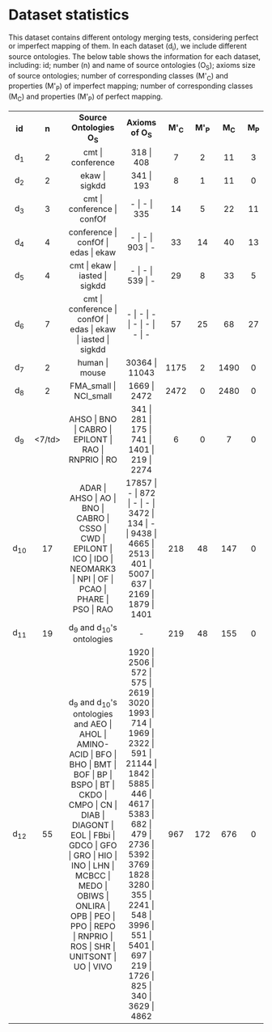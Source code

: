 # Dataset statistics

This dataset contains different ontology merging tests, considering perfect or imperfect mapping of them. In each dataset (d<sub>i</sub>), we include different source ontologies. The below table shows the information for each dataset, including: id; number (n) and name of source ontologies (O<sub>S</sub>); axioms size of source ontologies; number of corresponding classes (M'<sub>C</sub>) and properties (M'<sub>P</sub>) of imperfect mapping; number of corresponding classes (M<sub>C</sub>) and properties (M'<sub>P</sub>) of perfect mapping.

<table align="center">
<tbody>
<tr align="center">
  <td><b>id</b></td>
  <td><b>n</b></td>
  <td><b>Source Ontologies O<sub>S</sub></b></td>
<td><b>Axioms of O<sub>S</sub></b></td>
<td><b>M'<sub>C</sub></b></td>
<td><b>M'<sub>P</sub></b></td>
<td><b>M<sub>C</sub></b></td>
<td><b>M<sub>P</sub></b></td>
</tr>
<tr align="center">
<td>d<sub>1</sub></td>
<td>2</td>
<td>cmt | conference</td>
<td>318 | 408</td>
<td>7</td>
<td>2</td>
<td>11</td>
<td>3</td>
</tr>
<tr align="center">
<td>d<sub>2</sub></td>
<td>2</td>
<td>ekaw | sigkdd</td>
<td>341 | 193</td>
<td>8</td>
<td>1</td>
<td>11</td>
<td>0</td>
</tr>
  
 
<tr align="center">
<td>d<sub>3</sub></td>
<td>3</td>
<td>cmt | conference | confOf</td>
<td>- | - | 335</td>
<td>14</td>
<td>5</td>
<td>22</td>
<td>11</td>
</tr>


<tr align="center">
<td>d<sub>4</sub></td>
<td>4</td>
<td>conference | confOf | edas | ekaw</td>
<td>- | - | 903 | - </td>
<td>33</td>
<td>14</td>
<td>40</td>
<td>13</td>
</tr>


<tr align="center">
<td>d<sub>5</sub></td>
<td>4</td>
<td>cmt | ekaw | iasted | sigkdd</td>
<td>- | - | 539 | -</td>
<td>29</td>
<td>8</td>
<td>33</td>
<td>5</td>
</tr>


<tr align="center">
<td>d<sub>6</sub></td>
<td>7</td>
<td>cmt | conference | confOf | edas | ekaw | iasted | sigkdd</td>
<td>- | - | - | - | - | - | -  </td>
<td>57</td>
<td>25</td>
<td>68</td>
<td>27</td>
</tr>


<tr align="center">
<td>d<sub>7</sub></td>
<td>2</td>
<td>human | mouse </td>
<td>30364 | 11043</td>
<td>1175</td>
<td>2</td>
<td>1490</td>
<td>0</td>
</tr>


<tr align="center">
<td>d<sub>8</sub></td>
<td>2</td>
<td>FMA_small | NCI_small</td>
<td>1669 | 2472</td>
<td>2472</td>
<td>0</td>
<td>2480</td>
<td>0</td>
</tr>


<tr align="center">
<td>d<sub>9</sub></td>
<td><7/td>
<td>AHSO | BNO | CABRO | EPILONT | RAO | RNPRIO | RO</td>
<td>341 | 281 | 175 | 741 | 1401 | 219 | 2274</td>
<td>6</td>
<td>0</td>
<td>7</td>
<td>0</td>
</tr>


<tr align="center">
<td>d<sub>10</sub></td>
<td>17</td>
<td>ADAR | AHSO | AO | BNO | CABRO | CSSO | CWD | EPILONT | ICO | IDO | NEOMARK3 | NPI | OF | PCAO | PHARE | PSO | RAO</td>
<td>17857 | - | 872 | - | - | 3472 | 134 | - | 9438 | 4665 | 2513 | 401 | 5007 | 637 | 2169 | 1879 | 1401</td>
<td>218</td>
<td>48</td>
<td>147</td>
<td>0</td>
</tr>


<tr align="center">
<td>d<sub>11</sub></td>
<td>19</td>
<td>d<sub>9</sub> and d<sub>10</sub>'s ontologies</td>
<td>-</td>
<td>219</td>
<td>48</td>
<td>155</td>
<td>0</td>
</tr>


<tr align="center">
<td>d<sub>12</sub></td>
<td>55</td>
  <td>d<sub>9</sub> and d<sub>10</sub>'s ontologies and AEO | AHOL | AMINO-ACID | BFO | BHO | BMT | BOF | BP | BSPO | BT | CKDO | CMPO | CN | DIAB | DIAGONT | EOL | FBbi | GDCO | GFO | GRO | HIO | INO | LHN | MCBCC | MEDO | OBIWS | ONLIRA | OPB | PEO | PPO | REPO | RNPRIO | ROS | SHR | UNITSONT | UO | VIVO</td>
<td>1920 | 2506 | 572 | 575 | 2619 | 3020 | 1993 | 714 | 1969 | 2322 | 591 | 21144 | 1842 | 5885 | 446 | 4617 | 5383 | 682 | 479 | 2736 | 5392 | 3769 | 1828 | 3280 | 355 | 2241 | 548 | 3996 | 551 | 5401 | 697 | 219 | 1726 | 825 | 340 | 3629 | 4862</td>
<td>967</td>
<td>172</td>
<td>676</td>
<td>0</td>
</tr>
 
</tbody>
</table>

